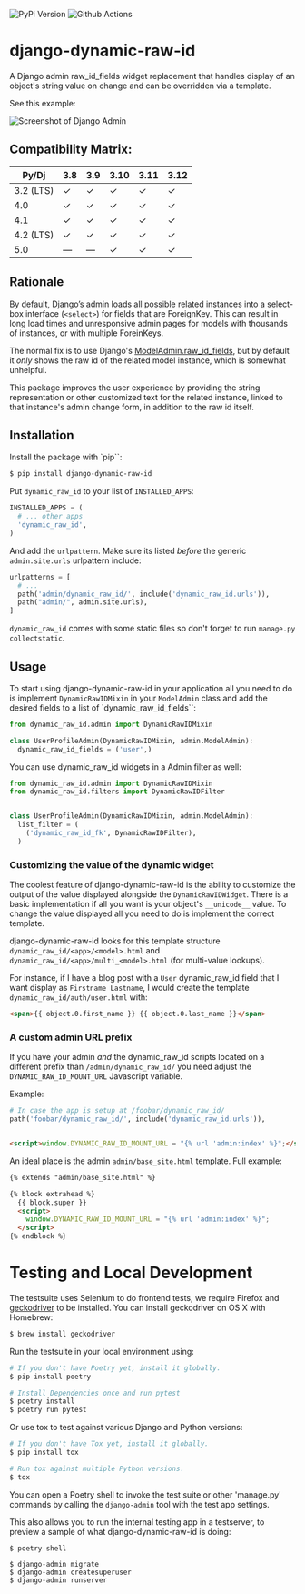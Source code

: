 ![PyPi Version](https://img.shields.io/pypi/v/django-dynamic-raw-id.svg)
![Github Actions](https://github.com/lincolnloop/django-dynamic-raw-id/actions/workflows/test.yml/badge.svg)

# django-dynamic-raw-id

A Django admin raw_id_fields widget replacement that handles display of an object's
string value on change and can be overridden via a template.

See this example:

<img src="https://d.pr/i/1kv7d.png" style="max-height: 400px;" alt="Screenshot of Django Admin"/>

## Compatibility Matrix:

| Py/Dj     | 3.8 | 3.9 | 3.10 | 3.11 | 3.12 |
|-----------|-----|-----|------|------|------|
| 3.2 (LTS) | ✓   | ✓   | ✓    | ✓    | ✓    |
| 4.0       | ✓   | ✓   | ✓    | ✓    | ✓    |
| 4.1       | ✓   | ✓   | ✓    | ✓    | ✓    |
| 4.2 (LTS) | ✓   | ✓   | ✓    | ✓    | ✓    |
| 5.0       | —   | —   | ✓    | ✓    | ✓    |

## Rationale

By default, Django’s admin loads all possible related instances into a select-box
interface (`<select>`) for fields that are ForeignKey. This can result in long load
times and unresponsive admin pages for models with thousands of instances, or with
multiple ForeinKeys.

The normal fix is to use Django's [ModelAdmin.raw_id_fields][raw_id_docs],
but by default it *only* shows the raw id of the related model instance, which is
somewhat unhelpful.

This package improves the user experience by providing the string representation or
other customized text for the related instance, linked to that instance's admin
change form, in addition to the raw id itself.

## Installation

Install the package with `pip``:

```bash
$ pip install django-dynamic-raw-id
```

Put `dynamic_raw_id` to your list of `INSTALLED_APPS`:

```python
INSTALLED_APPS = (
  # ... other apps
  'dynamic_raw_id',
)
```

And add the `urlpattern`. Make sure its listed *before* the generic `admin.site.urls`
urlpattern include:

```python
urlpatterns = [
  # ...
  path('admin/dynamic_raw_id/', include('dynamic_raw_id.urls')),
  path("admin/", admin.site.urls),
]
```

`dynamic_raw_id` comes with some static files so don't forget to run
`manage.py collectstatic`.

## Usage

To start using django-dynamic-raw-id in your application all you need to do is
implement `DynamicRawIDMixin` in your  `ModelAdmin` class and add the desired
fields to a list of `dynamic_raw_id_fields``:

```python
from dynamic_raw_id.admin import DynamicRawIDMixin

class UserProfileAdmin(DynamicRawIDMixin, admin.ModelAdmin):
  dynamic_raw_id_fields = ('user',)
```

You can use dynamic_raw_id widgets in a Admin filter as well:

```python
from dynamic_raw_id.admin import DynamicRawIDMixin
from dynamic_raw_id.filters import DynamicRawIDFilter


class UserProfileAdmin(DynamicRawIDMixin, admin.ModelAdmin):
  list_filter = (
    ('dynamic_raw_id_fk', DynamicRawIDFilter),
  )
```

### Customizing the value of the dynamic widget

The coolest feature of django-dynamic-raw-id is the ability to customize the output
of the value displayed alongside the `DynamicRawIDWidget`. There is a basic
implementation if all you want is your object's `__unicode__` value. To change
the value displayed all you need to do is implement the correct template.

django-dynamic-raw-id looks for this template
structure `dynamic_raw_id/<app>/<model>.html`
and `dynamic_raw_id/<app>/multi_<model>.html` (for multi-value lookups).

For instance, if I have a blog post with a `User` dynamic_raw_id field that I want
display as `Firstname Lastname`, I would create the template
`dynamic_raw_id/auth/user.html` with:

```html
<span>{{ object.0.first_name }} {{ object.0.last_name }}</span>
```

### A custom admin URL prefix

If you have your admin *and* the dynamic_raw_id scripts located on a different
prefix than `/admin/dynamic_raw_id/` you need adjust the `DYNAMIC_RAW_ID_MOUNT_URL`
Javascript variable.

Example:

```python
# In case the app is setup at /foobar/dynamic_raw_id/
path('foobar/dynamic_raw_id/', include('dynamic_raw_id.urls')),
```

```html

<script>window.DYNAMIC_RAW_ID_MOUNT_URL = "{% url 'admin:index' %}";</script>
```

An ideal place is the admin `admin/base_site.html` template. Full example:

```html
{% extends "admin/base_site.html" %}

{% block extrahead %}
  {{ block.super }}
  <script>
    window.DYNAMIC_RAW_ID_MOUNT_URL = "{% url 'admin:index' %}";
  </script>
{% endblock %}
```

# Testing and Local Development

The testsuite uses Selenium to do frontend tests, we require Firefox and
[geckodriver][geckodriver] to be installed. You can install geckodriver on OS X with
Homebrew:

```bash
$ brew install geckodriver
```

Run the testsuite in your local environment using:

```bash
# If you don't have Poetry yet, install it globally.
$ pip install poetry

# Install Dependencies once and run pytest
$ poetry install
$ poetry run pytest
```

Or use tox to test against various Django and Python versions:

```bash
# If you don't have Tox yet, install it globally.
$ pip install tox

# Run tox against multiple Python versions.
$ tox
```

You can open a Poetry shell to invoke the test suite or other 'manage.py' commands
by calling the `django-admin` tool with the test app settings.

This also allows you to run the internal testing app in a testserver, to preview a
sample of what django-dynamic-raw-id is doing:

```shell
$ poetry shell

$ django-admin migrate
$ django-admin createsuperuser
$ django-admin runserver
```

[raw_id_docs]: https://docs.djangoproject.com/en/dev/ref/contrib/admin/#django.contrib.admin.ModelAdmin.raw_id_fields
[geckodriver]: https://github.com/mozilla/geckodriver
